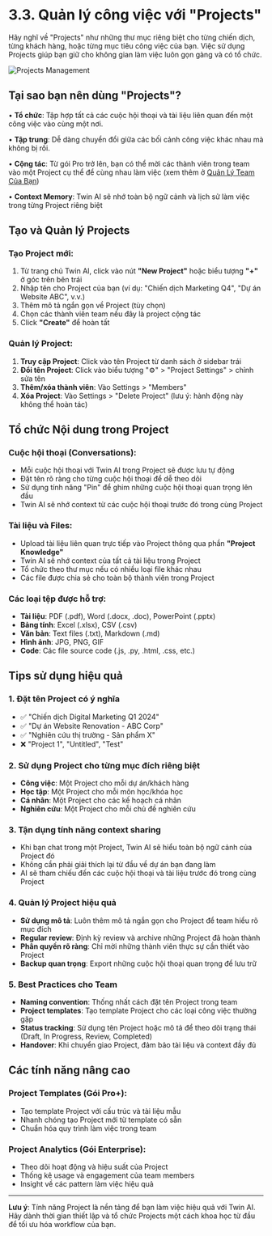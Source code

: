 # 3.3. Quản lý công việc với "Projects"

Hãy nghĩ về "Projects" như những thư mục riêng biệt cho từng chiến dịch, từng khách hàng, hoặc từng mục tiêu công việc của bạn. Việc sử dụng Projects giúp bạn giữ cho không gian làm việc luôn gọn gàng và có tổ chức.

![Projects Management](/images/projects-management.png)

## Tại sao bạn nên dùng "Projects"?

• **Tổ chức**: Tập hợp tất cả các cuộc hội thoại và tài liệu liên quan đến một công việc vào cùng một nơi.

• **Tập trung**: Dễ dàng chuyển đổi giữa các bối cảnh công việc khác nhau mà không bị rối.

• **Cộng tác**: Từ gói Pro trở lên, bạn có thể mời các thành viên trong team vào một Project cụ thể để cùng nhau làm việc (xem thêm ở [Quản Lý Team Của Bạn](/teams/index))

• **Context Memory**: Twin AI sẽ nhớ toàn bộ ngữ cảnh và lịch sử làm việc trong từng Project riêng biệt

## Tạo và Quản lý Projects

### Tạo Project mới:

1. Từ trang chủ Twin AI, click vào nút **"New Project"** hoặc biểu tượng **"+"** ở góc trên bên trái
2. Nhập tên cho Project của bạn (ví dụ: "Chiến dịch Marketing Q4", "Dự án Website ABC", v.v.)
3. Thêm mô tả ngắn gọn về Project (tùy chọn)
4. Chọn các thành viên team nếu đây là project cộng tác
5. Click **"Create"** để hoàn tất

### Quản lý Project:

1. **Truy cập Project**: Click vào tên Project từ danh sách ở sidebar trái
2. **Đổi tên Project**: Click vào biểu tượng "⚙️" > "Project Settings" > chỉnh sửa tên
3. **Thêm/xóa thành viên**: Vào Settings > "Members" 
4. **Xóa Project**: Vào Settings > "Delete Project" (lưu ý: hành động này không thể hoàn tác)

## Tổ chức Nội dung trong Project

### Cuộc hội thoại (Conversations):
- Mỗi cuộc hội thoại với Twin AI trong Project sẽ được lưu tự động
- Đặt tên rõ ràng cho từng cuộc hội thoại để dễ theo dõi
- Sử dụng tính năng "Pin" để ghim những cuộc hội thoại quan trọng lên đầu
- Twin AI sẽ nhớ context từ các cuộc hội thoại trước đó trong cùng Project

### Tài liệu và Files:
- Upload tài liệu liên quan trực tiếp vào Project thông qua phần **"Project Knowledge"**
- Twin AI sẽ nhớ context của tất cả tài liệu trong Project
- Tổ chức theo thư mục nếu có nhiều loại file khác nhau
- Các file được chia sẻ cho toàn bộ thành viên trong Project

### Các loại tệp được hỗ trợ:
- **Tài liệu**: PDF (.pdf), Word (.docx, .doc), PowerPoint (.pptx)
- **Bảng tính**: Excel (.xlsx), CSV (.csv)
- **Văn bản**: Text files (.txt), Markdown (.md)
- **Hình ảnh**: JPG, PNG, GIF
- **Code**: Các file source code (.js, .py, .html, .css, etc.)

## Tips sử dụng hiệu quả

### 1. Đặt tên Project có ý nghĩa
- ✅ "Chiến dịch Digital Marketing Q1 2024"
- ✅ "Dự án Website Renovation - ABC Corp"
- ✅ "Nghiên cứu thị trường - Sản phẩm X"
- ❌ "Project 1", "Untitled", "Test"

### 2. Sử dụng Project cho từng mục đích riêng biệt
- **Công việc**: Một Project cho mỗi dự án/khách hàng
- **Học tập**: Một Project cho mỗi môn học/khóa học
- **Cá nhân**: Một Project cho các kế hoạch cá nhân
- **Nghiên cứu**: Một Project cho mỗi chủ đề nghiên cứu

### 3. Tận dụng tính năng context sharing
- Khi bạn chat trong một Project, Twin AI sẽ hiểu toàn bộ ngữ cảnh của Project đó
- Không cần phải giải thích lại từ đầu về dự án bạn đang làm
- AI sẽ tham chiếu đến các cuộc hội thoại và tài liệu trước đó trong cùng Project

### 4. Quản lý Project hiệu quả
- **Sử dụng mô tả**: Luôn thêm mô tả ngắn gọn cho Project để team hiểu rõ mục đích
- **Regular review**: Định kỳ review và archive những Project đã hoàn thành  
- **Phân quyền rõ ràng**: Chỉ mời những thành viên thực sự cần thiết vào Project
- **Backup quan trọng**: Export những cuộc hội thoại quan trọng để lưu trữ

### 5. Best Practices cho Team
- **Naming convention**: Thống nhất cách đặt tên Project trong team
- **Project templates**: Tạo template Project cho các loại công việc thường gặp
- **Status tracking**: Sử dụng tên Project hoặc mô tả để theo dõi trạng thái (Draft, In Progress, Review, Completed)
- **Handover**: Khi chuyển giao Project, đảm bảo tài liệu và context đầy đủ

## Các tính năng nâng cao

### Project Templates (Gói Pro+):
- Tạo template Project với cấu trúc và tài liệu mẫu
- Nhanh chóng tạo Project mới từ template có sẵn
- Chuẩn hóa quy trình làm việc trong team

### Project Analytics (Gói Enterprise):
- Theo dõi hoạt động và hiệu suất của Project
- Thống kê usage và engagement của team members
- Insight về các pattern làm việc hiệu quả

---

**Lưu ý**: Tính năng Project là nền tảng để bạn làm việc hiệu quả với Twin AI. Hãy dành thời gian thiết lập và tổ chức Projects một cách khoa học từ đầu để tối ưu hóa workflow của bạn.